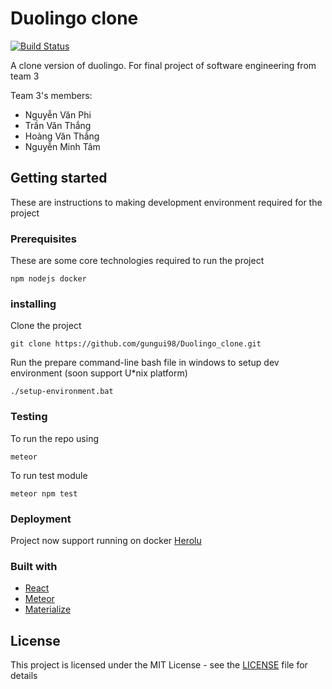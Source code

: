 # Duolingo clone 
[![Build Status](https://travis-ci.org/gungui98/Duolingo_clone.svg?branch=master)](https://travis-ci.org/gungui98/Duolingo_clone)

A clone version of duolingo. For final project of software engineering from team 3

Team 3's members:
* Nguyễn Văn Phi
* Trần Văn Thắng
* Hoàng Văn Thắng
* Nguyễn Minh Tâm

## Getting started 
These are instructions to making development environment required for the project
### Prerequisites
These are some core technologies required to run the project
```$xslt
npm nodejs docker
```
### installing 
Clone the project
```$xslt
git clone https://github.com/gungui98/Duolingo_clone.git
```
Run the prepare command-line bash file in windows to setup dev environment (soon support U*nix platform) 
```$xslt
./setup-environment.bat
```
### Testing
To run the repo using
```youtrack
meteor
```
To run test module
```youtrack
meteor npm test
```
### Deployment
Project now support running on docker 
[Herolu](https://duolingo-clone.herokuapp.com/)
### Built with
* [React](https://reactjs.org/docs/hello-world.html)
* [Meteor](https://docs.meteor.com/#/full/)
* [Materialize](http://materializecss.com/)
 ## License
 This project is licensed under the MIT License - see the [LICENSE](LICENSE) file for details
